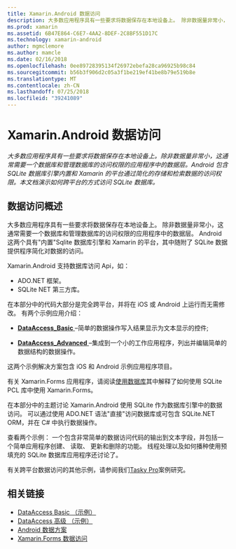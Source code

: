 ```yaml
---
title: Xamarin.Android 数据访问
description: 大多数应用程序具有一些要求将数据保存在本地设备上。 除非数据量非常小，这通常需要一个数据库和管理数据库的访问权限的应用程序中的数据层。  Android 包含 SQLite 数据库引擎内置和 Xamarin 的平台通过简化的存储和检索数据的访问权限。 本文档演示如何跨平台的方式访问 SQLite 数据库。
ms.prod: xamarin
ms.assetid: 6B47E864-C6E7-4AA2-8DEF-2C8BF551D17C
ms.technology: xamarin-android
author: mgmclemore
ms.author: mamcle
ms.date: 02/16/2018
ms.openlocfilehash: 0ee89728395134f26972ebefa28ca96925b98c84
ms.sourcegitcommit: b56b3f906d2c05a3f1be219ef41be8b79e519b8e
ms.translationtype: MT
ms.contentlocale: zh-CN
ms.lasthandoff: 07/25/2018
ms.locfileid: "39241089"
---
```

# <a name="xamarinandroid-data-access"></a>Xamarin.Android 数据访问

_大多数应用程序具有一些要求将数据保存在本地设备上。除非数据量非常小，这通常需要一个数据库和管理数据库的访问权限的应用程序中的数据层。Android 包含 SQLite 数据库引擎内置和 Xamarin 的平台通过简化的存储和检索数据的访问权限。本文档演示如何跨平台的方式访问 SQLite 数据库。_

## <a name="data-access-overview"></a>数据访问概述

大多数应用程序具有一些要求将数据保存在本地设备上。 除非数据量非常小，这通常需要一个数据库和管理数据库的访问权限的应用程序中的数据层。 Android 这两个具有"内置"Sqlite 数据库引擎和 Xamarin 的平台，其中随附了 SQLite 数据提供程序简化对数据的访问。

Xamarin.Android 支持数据库访问 Api，如：

-  ADO.NET 框架。
-  SQLite NET 第三方库。

在本部分中的代码大部分是完全跨平台，并将在 iOS 或 Android 上运行而无需修改。 有两个示例应用介绍：

-  [**DataAccess_Basic** ](https://github.com/xamarin/mobile-samples/tree/master/DataAccess/Basic) &ndash;简单的数据操作写入结果显示为文本显示的控件;

-  [**DataAccess_Advanced** ](https://github.com/xamarin/mobile-samples/tree/master/DataAccess/Advanced) &ndash;集成到一个小的工作应用程序，列出并编辑简单的数据结构的数据操作。

这两个示例解决方案包含 iOS 和 Android 示例应用程序项目。

有关 Xamarin.Forms 应用程序，请阅读[使用数据库](~/xamarin-forms/app-fundamentals/databases.md)其中解释了如何使用 SQLite PCL 库中使用 Xamarin.Forms。

在本部分中的主题讨论 Xamarin.Android 使用 SQLite 作为数据库引擎中的数据访问。 可以通过使用 ADO.NET 语法"直接"访问数据库或可包含 SQLite.NET ORM，并在 C# 中执行数据操作。

查看两个示例： 一个包含非常简单的数据访问代码的输出到文本字段，并包括一个简单应用程序创建、 读取、 更新和删除的功能。 线程处理以及如何播种使用预填充的 SQLite 数据库应用程序还讨论了。

有关跨平台数据访问的其他示例，请参阅我们[Tasky Pro](~/cross-platform/app-fundamentals/building-cross-platform-applications/case-study-tasky.md)案例研究。


## <a name="related-links"></a>相关链接

- [DataAccess Basic （示例）](https://github.com/xamarin/mobile-samples/tree/master/DataAccess/Basic)
- [DataAccess 高级 （示例）](https://github.com/xamarin/mobile-samples/tree/master/DataAccess/Advanced)
- [Android 数据方案](https://github.com/xamarin/recipes/tree/master/Recipes/android/data)
- [Xamarin.Forms 数据访问](~/xamarin-forms/app-fundamentals/databases.md)
